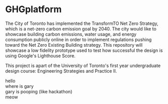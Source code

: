 # GHGplatform

The City of Toronto has implemented the TransformTO Net Zero Strategy, which is a net-zero carbon emission goal by 2040. The city would like to showcase building carbon emissions, water usage, and energy consumption publicly online in order to implement regulations pushing toward the Net Zero Existing Building strategy. This repository will showcase a low fidelity prototype used to test how successful the design is using Google's Lighthouse Score.

This project is apart of the University of Toronto's first year undergraduate design course: Engineering Strategies and Practice II.


hello<br>
where is gary<br>
gary is pooping (like hackathon)<br>
meow